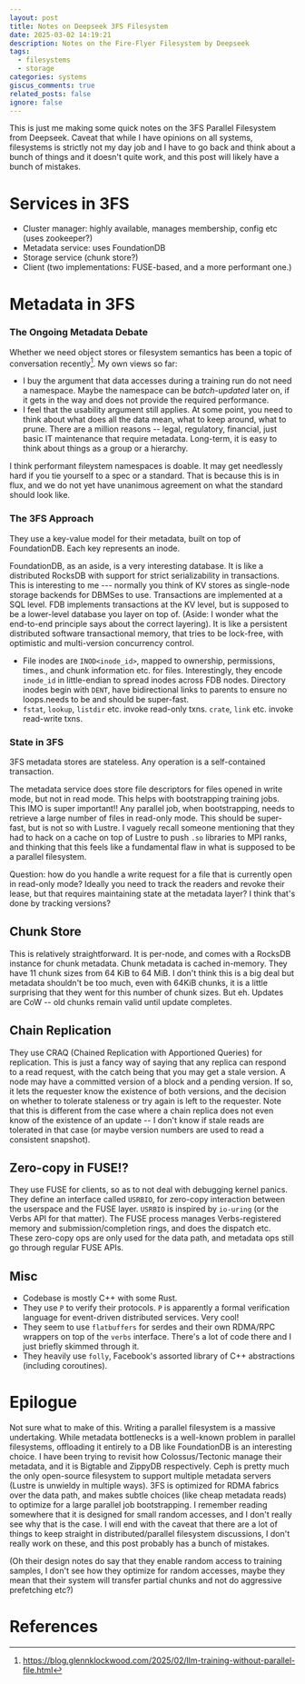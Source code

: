 ```yaml
---
layout: post
title: Notes on Deepseek 3FS Filesystem
date: 2025-03-02 14:19:21
description: Notes on the Fire-Flyer Filesystem by Deepseek
tags:
  - filesystems
  - storage
categories: systems
giscus_comments: true
related_posts: false
ignore: false
---
```

This is just me making some quick notes on the 3FS Parallel Filesystem from Deepseek. Caveat that while I have opinions on all systems, filesystems is strictly not my day job and I have to go back and think about a bunch of things and it doesn't quite work, and this post will likely have a bunch of mistakes.
# Services in 3FS
- Cluster manager: highly available, manages membership, config etc (uses zookeeper?)
- Metadata service: uses FoundationDB
- Storage service (chunk store?)
- Client (two implementations: FUSE-based, and a more performant one.)
# Metadata in 3FS

### The Ongoing Metadata Debate

Whether we need object stores or filesystem semantics has been a topic of conversation recently[^3]. My own views so far:

- I buy the argument that data accesses during a training run do not need a namespace. Maybe the namespace can be _batch-updated_ later on, if it gets in the way and does not provide the required performance.
- I feel that the usability argument still applies. At some point, you need to think about what does all the data mean, what to keep around, what to prune. There are a million reasons -- legal, regulatory, financial, just basic IT maintenance that require metadata. Long-term, it is easy to think about things as a group or a hierarchy.

I think performant fileystem namespaces is doable. It may get needlessly hard if you tie yourself to a spec or a standard. That is because this is in flux, and we do not yet have unanimous agreement on what the standard should look like.
### The 3FS Approach

They use a key-value model for their metadata, built on top of FoundationDB. Each key represents an inode.

FoundationDB, as an aside, is a very interesting database. It is like a distributed RocksDB with support for strict serializability in transactions. This is interesting to me --- normally you think of KV stores as single-node storage backends for DBMSes to use. Transactions are implemented at a SQL level. FDB implements transactions at the KV level, but is supposed to be a lower-level database you layer on top of. (Aside: I wonder what the end-to-end principle says about the correct layering). It is like a persistent distributed software transactional memory, that tries to be lock-free, with optimistic and multi-version concurrency control.

- File inodes are `INOD<inode_id>`, mapped to ownership, permissions, times., and chunk information etc. for files. Interestingly, they encode `inode_id` in little-endian to spread inodes across FDB nodes. Directory inodes begin with `DENT`, have bidirectional links to parents to ensure no loops.needs to be and should be super-fast.
- `fstat`, `lookup`, `listdir` etc. invoke read-only txns. `crate`, `link` etc. invoke read-write txns.

### State in 3FS

3FS metadata stores are stateless. Any operation is a self-contained transaction.

The metadata service does store file descriptors for files opened in write mode, but not in read mode. This helps with bootstrapping training jobs. This IMO is super important!! Any parallel job, when bootstrapping, needs to retrieve a large number of files in read-only mode. This should be super-fast, but is not so with Lustre. I vaguely recall someone mentioning that they had to hack on a cache on top of Lustre to push `.so` libraries to MPI ranks, and thinking that this feels like a fundamental flaw in what is supposed to be a parallel filesystem.

Question: how do you handle a write request for a file that is currently open in read-only mode? Ideally you need to track the readers and revoke their lease, but that requires maintaining state at the metadata layer? I think that's done by tracking versions?
## Chunk Store

This is relatively straightforward. It is per-node, and comes with a RocksDB instance for chunk metadata. Chunk metadata is cached in-memory. They have 11 chunk sizes from 64 KiB to 64 MiB. I don't think this is a big deal but metadata shouldn't be too much, even with 64KiB chunks, it is a little surprising that they went for this number of chunk sizes. But eh. Updates are CoW -- old chunks remain valid until update completes.
## Chain Replication

They use CRAQ (Chained Replication with Apportioned Queries) for replication. This is just a fancy way of saying that any replica can respond to a read request, with the catch being that you may get a stale version. A node may have a committed version of a block and a pending version. If so, it lets the requester know the existence of both versions, and the decision on whether to tolerate staleness or try again is left to the requester. Note that this is different from the case where a chain replica does not even know of the existence of an update -- I don't know if stale reads are tolerated in that case (or maybe version numbers are used to read a consistent snapshot).
## Zero-copy in FUSE!?

They use FUSE for clients, so as to not deal with debugging kernel panics. They define an interface called `USRBIO`, for zero-copy interaction between the userspace and the FUSE layer. `USRBIO` is inspired by `io-uring` (or the Verbs API for that matter). The FUSE process manages Verbs-registered memory and submission/completion rings, and does the dispatch etc. These zero-copy ops are only used for the data path, and metadata ops still go through regular FUSE APIs.
## Misc

- Codebase is mostly C++ with some Rust.
- They use `P` to verify their protocols. `P` is apparently a formal verification language for event-driven distributed services. Very cool!
- They seem to use `flatbuffers` for serdes and their own RDMA/RPC wrappers on top of the `verbs` interface. There's a lot of code there and I just briefly skimmed through it.
- They heavily use `folly`, Facebook's assorted library of C++ abstractions (including coroutines).

# Epilogue

Not sure what to make of this. Writing a parallel filesystem is a massive undertaking. While metadata bottlenecks is a well-known problem in parallel filesystems, offloading it entirely to a DB like FoundationDB is an interesting choice. I have been trying to revisit how Colossus/Tectonic manage their metadata, and it is Bigtable and ZippyDB respectively. Ceph is pretty much the only open-source filesystem to support multiple metadata servers (Lustre is unwieldy in multiple ways). 3FS is optimized for RDMA fabrics over the data path, and makes subtle choices (like cheap metadata reads) to optimize for a large parallel job bootstrapping. I remember reading somewhere that it is designed for small random accesses, and I don't really see why that is the case. I will end with the caveat that there are a lot of things to keep straight in distributed/parallel filesystem discussions, I don't really work on these, and this post probably has a bunch of mistakes.

(Oh their design notes do say that they enable random access to training samples, I don't see how they optimize for random accesses, maybe they mean that their system will transfer partial chunks and not do aggressive prefetching etc?)
# References
[^1]: https://github.com/deepseek-ai/3FS
[^2]: https://github.com/p-org/P
[^3]: https://blog.glennklockwood.com/2025/02/llm-training-without-parallel-file.html